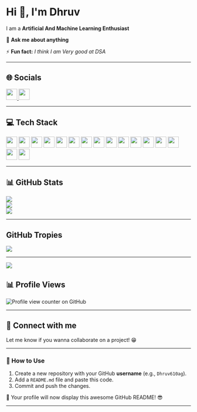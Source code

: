 # Hi 👋, I'm Dhruv  
I am a **Artificial And Machine Learning Enthusiast**  

💬 **Ask me about anything**  

⚡ **Fun fact:** *I think I am Very good at DSA*  

---

## 🌐 Socials  

 <p align="left">
  <a href="https://www.linkedin.com/in/dhruv-agarwal-773b32287" target="_blank">
    <img src="https://img.shields.io/badge/LinkedIn-0077B5?style=for-the-badge&logo=linkedin&logoColor=white" height="30">
  </a>
  <a href="mailto:dhruv610agg@gmail.com">
    <img src="https://img.shields.io/badge/Email-D14836?style=for-the-badge&logo=gmail&logoColor=white" height="30">
  </a>
</p>

---

## 💻 Tech Stack  

<p align="left">
  <img src="https://img.shields.io/badge/CSS3-%231572B6.svg?style=for-the-badge&logo=css3&logoColor=white" height="30">
  <img src="https://img.shields.io/badge/HTML5-%23E34F26.svg?style=for-the-badge&logo=html5&logoColor=white" height="30">
  <img src="https://img.shields.io/badge/Python-%2314354C.svg?style=for-the-badge&logo=python&logoColor=white" height="30">
  <img src="https://img.shields.io/badge/MySQL-%2300f.svg?style=for-the-badge&logo=mysql&logoColor=white" height="30">
  <img src="https://img.shields.io/badge/Canva-%2300C4CC.svg?style=for-the-badge&logo=canva&logoColor=white" height="30">
  <img src="https://img.shields.io/badge/Matplotlib-%23FF9800.svg?style=for-the-badge&logo=matplotlib&logoColor=white" height="30">
  <img src="https://img.shields.io/badge/Keras-%23D00000.svg?style=for-the-badge&logo=keras&logoColor=white" height="30">
  <img src="https://img.shields.io/badge/NumPy-%23013243.svg?style=for-the-badge&logo=numpy&logoColor=white" height="30">
  <img src="https://img.shields.io/badge/Pandas-%23150458.svg?style=for-the-badge&logo=pandas&logoColor=white" height="30">
  <img src="https://img.shields.io/badge/PyTorch-%23EE4C2C.svg?style=for-the-badge&logo=pytorch&logoColor=white" height="30">
  <img src="https://img.shields.io/badge/Overleaf-%2300C471.svg?style=for-the-badge&logo=overleaf&logoColor=white" height="30">
  <img src="https://img.shields.io/badge/scikit--learn-%23F7931E.svg?style=for-the-badge&logo=scikitlearn&logoColor=white" height="30">
  <img src="https://img.shields.io/badge/SciPy-%230C55A5.svg?style=for-the-badge&logo=scipy&logoColor=white" height="30">
  <img src="https://img.shields.io/badge/TensorFlow-%23FF6F00.svg?style=for-the-badge&logo=tensorflow&logoColor=white" height="30">
  <img src="https://img.shields.io/badge/Streamlit-%23FF4B4B.svg?style=for-the-badge&logo=streamlit&logoColor=white" height="30">
 <img src="https://img.shields.io/badge/Flask-%23000.svg?style=for-the-badge&logo=flask&logoColor=white" height="30">
</p>

---

## 📊 GitHub Stats  
![](https://github-readme-stats.vercel.app/api?username=Dhruv610ag&theme=dark&hide_border=false&include_all_commits=false&count_private=false)<br/>
![](https://github-readme-streak-stats.herokuapp.com/?user=Dhruv610ag&theme=dark&hide_border=false)<br/>
![](https://github-readme-stats.vercel.app/api/top-langs/?username=Dhruv610ag&theme=dark&hide_border=false&include_all_commits=false&count_private=false&layout=compact)


--- 

## GitHub Tropies
![](https://github-profile-trophy.vercel.app/?username=Dhruv610ag&theme=radical&no-frame=false&no-bg=false&margin-w=4)

---

[![](https://visitcount.itsvg.in/api?id=Dhruv610ag&icon=0&color=0)](https://visitcount.itsvg.in)

## 📊 Profile Views  
![Profile view counter on GitHub](https://komarev.com/ghpvc/?username=Dhruv610ag) 

---

## 🤝 Connect with me  
Let me know if you wanna collaborate on a project! 😁  

---

### 📌 How to Use  
1. Create a new repository with your GitHub **username** (e.g., `Dhruv610ag`).  
2. Add a `README.md` file and paste this code.  
3. Commit and push the changes.  

🚀 Your profile will now display this awesome GitHub README! 😎  

---
